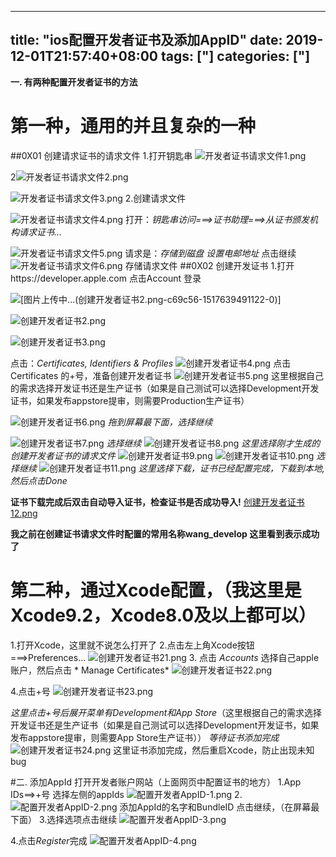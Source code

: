 ﻿
---
title: "ios配置开发者证书及添加AppID"
date: 2019-12-01T21:57:40+08:00
tags: ["]
categories: ["]
---

<!--more-->


**一. 有两种配置开发者证书的方法**
# 第一种，通用的并且复杂的一种
##0X01 创建请求证书的请求文件
  1.打开钥匙串
![开发者证书请求文件1.png](http://upload-images.jianshu.io/upload_images/1095643-3c1099f5a8c6b7f0.png?imageMogr2/auto-orient/strip%7CimageView2/2/w/1240)


2![开发者证书请求文件2.png](http://upload-images.jianshu.io/upload_images/1095643-87d16259a7fd86ad.png?imageMogr2/auto-orient/strip%7CimageView2/2/w/1240)

![开发者证书请求文件3.png](http://upload-images.jianshu.io/upload_images/1095643-9162cd518a4824f4.png?imageMogr2/auto-orient/strip%7CimageView2/2/w/1240)
2.创建请求文件

![开发者证书请求文件4.png](http://upload-images.jianshu.io/upload_images/1095643-a179cd60b065d1ae.png?imageMogr2/auto-orient/strip%7CimageView2/2/w/1240)
打开：*钥匙串访问===>证书助理===>从证书颁发机构请求证书...*

![开发者证书请求文件5.png](http://upload-images.jianshu.io/upload_images/1095643-28c509ebed45a12f.png?imageMogr2/auto-orient/strip%7CimageView2/2/w/1240)
请求是：*存储到磁盘*
*设置电邮地址*
点击继续
![开发者证书请求文件6.png](http://upload-images.jianshu.io/upload_images/1095643-4f7c1d6eb8791e83.png?imageMogr2/auto-orient/strip%7CimageView2/2/w/1240)
存储请求文件
##0X02 创建开发证书
1.打开https://developer.apple.com 点击Account 登录

![[图片上传中...(创建开发者证书2.png-c69c56-1517639491122-0)]
](http://upload-images.jianshu.io/upload_images/1095643-f017dfd4c9ea901a.png?imageMogr2/auto-orient/strip%7CimageView2/2/w/1240)

![创建开发者证书2.png](http://upload-images.jianshu.io/upload_images/1095643-2b64c98e0c19c5e4.png?imageMogr2/auto-orient/strip%7CimageView2/2/w/1240)

![创建开发者证书3.png](http://upload-images.jianshu.io/upload_images/1095643-425ddfe1e5281860.png?imageMogr2/auto-orient/strip%7CimageView2/2/w/1240)

点击：*Certificates, Identifiers & Profiles*
![创建开发者证书4.png](http://upload-images.jianshu.io/upload_images/1095643-1b4524e663b64ebf.png?imageMogr2/auto-orient/strip%7CimageView2/2/w/1240)
点击Certificates 的+号，准备创建开发者证书
![创建开发者证书5.png](http://upload-images.jianshu.io/upload_images/1095643-9f3d59546a22ffd0.png?imageMogr2/auto-orient/strip%7CimageView2/2/w/1240)
这里根据自己的需求选择开发证书还是生产证书（如果是自己测试可以选择Development开发证书，如果发布appstore提审，则需要Production生产证书）

![创建开发者证书6.png](http://upload-images.jianshu.io/upload_images/1095643-400d94cbef0fc850.png?imageMogr2/auto-orient/strip%7CimageView2/2/w/1240)
*拖到屏幕最下面，选择继续*

![创建开发者证书7.png](http://upload-images.jianshu.io/upload_images/1095643-53c8dfc36a1285e3.png?imageMogr2/auto-orient/strip%7CimageView2/2/w/1240)
*选择继续*
![创建开发者证书8.png](http://upload-images.jianshu.io/upload_images/1095643-8ed297c64eb13a77.png?imageMogr2/auto-orient/strip%7CimageView2/2/w/1240)
*这里选择刚才生成的创建开发者证书的请求文件*
![创建开发者证书9.png](http://upload-images.jianshu.io/upload_images/1095643-d36cf6cbfbb2fd74.png?imageMogr2/auto-orient/strip%7CimageView2/2/w/1240)
![创建开发者证书10.png](http://upload-images.jianshu.io/upload_images/1095643-1cfff855cb956cf8.png?imageMogr2/auto-orient/strip%7CimageView2/2/w/1240)
*选择继续*
![创建开发者证书11.png](http://upload-images.jianshu.io/upload_images/1095643-c2ed8e152fc833bb.png?imageMogr2/auto-orient/strip%7CimageView2/2/w/1240)
*这里选择下载，证书已经配置完成，下载到本地,然后点击Done*

**证书下载完成后双击自动导入证书，检查证书是否成功导入!**
[创建开发者证书12.png](http://upload-images.jianshu.io/upload_images/1095643-90bf059efbd967be.png?imageMogr2/auto-orient/strip%7CimageView2/2/w/1240)

**我之前在创建证书请求文件时配置的常用名称wang_develop 这里看到表示成功了**

# 第二种，通过Xcode配置，（我这里是Xcode9.2，Xcode8.0及以上都可以）
1.打开Xcode，这里就不说怎么打开了
2.点击左上角Xcode按钮===>Preferences...
![创建开发者证书21.png](http://upload-images.jianshu.io/upload_images/1095643-47911c2aa385a337.png?imageMogr2/auto-orient/strip%7CimageView2/2/w/1240)
3. 点击 *Accounts* 选择自己apple账户，然后点击 * Manage Certificates*
![创建开发者证书22.png](http://upload-images.jianshu.io/upload_images/1095643-e60370cfb454a271.png?imageMogr2/auto-orient/strip%7CimageView2/2/w/1240)

4.点击+号
![创建开发者证书23.png](http://upload-images.jianshu.io/upload_images/1095643-766b45adcc0bc4eb.png?imageMogr2/auto-orient/strip%7CimageView2/2/w/1240)

*这里点击+号后展开菜单有Development和App Store*（这里根据自己的需求选择开发证书还是生产证书（如果是自己测试可以选择Development开发证书，如果发布appstore提审，则需要App Store生产证书））
*等待证书添加完成*
![创建开发者证书24.png](http://upload-images.jianshu.io/upload_images/1095643-0dc121553d666943.png?imageMogr2/auto-orient/strip%7CimageView2/2/w/1240)
这里证书添加完成，然后重启Xcode，防止出现未知bug

#二.  添加AppId
打开开发者账户网站（上面网页中配置证书的地方）
1.App IDs==>+号
选择左侧的appIds
![配置开发者AppID-1.png](http://upload-images.jianshu.io/upload_images/1095643-6fa59263807032c8.png?imageMogr2/auto-orient/strip%7CimageView2/2/w/1240)
2.
![配置开发者AppID-2.png](http://upload-images.jianshu.io/upload_images/1095643-3b6dded1164aac38.png?imageMogr2/auto-orient/strip%7CimageView2/2/w/1240)
添加AppId的名字和BundleID
点击继续，（在屏幕最下面）
3.选择选项点击继续
![配置开发者AppID-3.png](http://upload-images.jianshu.io/upload_images/1095643-d0ce20fcc5961fa9.png?imageMogr2/auto-orient/strip%7CimageView2/2/w/1240)

4.点击*Register*完成
![配置开发者AppID-4.png](http://upload-images.jianshu.io/upload_images/1095643-f7b559b6ce9b9753.png?imageMogr2/auto-orient/strip%7CimageView2/2/w/1240)





